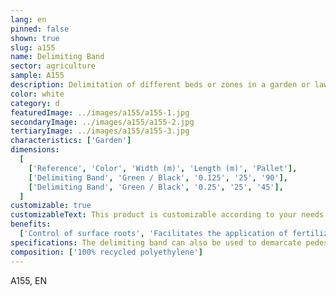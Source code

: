 ```yaml
---
lang: en
pinned: false
shown: true
slug: a155
name: Delimiting Band
sector: agriculture
sample: A155
description: Delimitation of different beds or zones in a garden or lawn. It can also be used in borders.
color: white
category: d
featuredImage: ../images/a155/a155-1.jpg
secondaryImage: ../images/a155/a155-2.jpg
tertiaryImage: ../images/a155/a155-3.jpg
characteristics: ['Garden']
dimensions:
  [
    ['Reference', 'Color', 'Width (m)', 'Length (m)', 'Pallet'],
    ['Delimiting Band', 'Green / Black', '0.125', '25', '90'],
    ['Delimiting Band', 'Green / Black', '0.25', '25', '45'],
  ]
customizable: true
customizableText: This product is customizable according to your needs. Contact us for more information.
benefits:
  ['Control of surface roots', 'Facilitates the application of fertilizers and other products', 'Environmentally friendly and 100% recyclable']
specifications: The delimiting band can also be used to demarcate pedestrian paths and cycle paths.
composition: ['100% recycled polyethylene']
---
```


A155, EN

